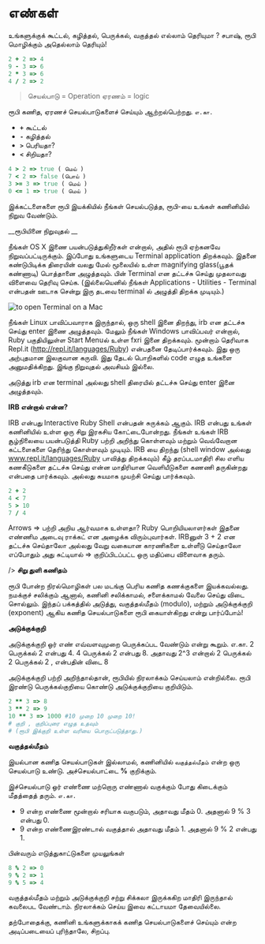# எண்கள் 

உங்களுக்குக் கூட்டல், கழித்தல், பெருக்கல், வகுத்தல் எல்லாம் தெரியுமா ? சபாஷ், ரூபி மொழிக்கும் அதெல்லாம் தெரியும்! 

```ruby 
2 + 2 => 4 
9 - 3 => 6 
2 * 3 => 6 
4 / 2 => 2 
``` 

> செயல்பாடு = Operation 
> ஏரணம் = logic 

ரூபி கணித, ஏரணச் செயல்பாடுகளைச் செய்யும் ஆற்றல்பெற்றது. 
`எ.கா.` 

- **`+`** கூட்டல் 
- **`-`** கழித்தல் 
- **`>`** பெரியதா? 
- **`<`** சிறியதா? 

```ruby 
4 > 2 => true ( மெய் ) 
7 < 2 => false (பொய் ) 
3 >= 3 => true ( மெய் ) 
0 <= 1 => true ( மெய் ) 
``` 

இக்கட்டளைகளை ரூபி இயக்கியில் நீங்கள் செயல்படுத்த, ரூபி-யை உங்கள் கணினியில் நிறுவ வேண்டும். 

__ரூபியினை நிறுவுதல் __ 

நீங்கள்  OS X இணை பயன்படுத்துகிறீர்கள் என்றால், அதில் ரூபி ஏற்கனவே நிறுவப்பட்டிருக்கும். இப்போது உங்களுடைய Terminal application திறக்கவும். இதனை கண்டுபிடிக்க திரையின் வலது மேல் மூலையில் உள்ள magnifying glass(பூதக் கண்ணாடி) பொத்தானை அழுத்தவும். பின் Terminal என தட்டச்சு செய்து முதலாவது விளைவை தெரிவு செய்க. (இல்லையெனில் நீங்கள்  Applications - Utilities - Terminal என்பதன் ஊடாக சென்று இரு தடவை terminal ல் அழுத்தி திறக்க முடியும்.)

![to open Terminal on a Mac](http://rubykin.com/images/terminal_directions.png) 

நீங்கள் Linux பாவிப்பவாராக இருந்தால், ஒரு shell இனை திறந்து, irb என தட்டச்சு செய்து enter இணை அழுத்தவும். மேலும் நீங்கள் Windows பாவிப்பவர் என்றால், Ruby பகுதியிலுள்ள Start Menuல் உள்ள fxri இனை திறக்கவும். மூன்றாம் தெரிவாக Repl.it (http://repl.it/languages/Ruby) என்பதனை தேடிப்பார்க்கவும். இது ஒரு அற்புதமான இலகுவான கருவி. இது தேடல் பொறிகளில் code எழுத உங்களை அனுமதிக்கிறது. இங்கு நிறுவுதல் அவசியம் இல்லை.
 

அடுத்து irb என terminal அல்லது shell திரையில் தட்டச்சு செய்து enter இனை அழுத்தவும். 

__IRB என்றால் என்ன?__ 

IRB என்பது Interactive Ruby Shell என்பதன் சுருக்கம் ஆகும். IRB என்பது உங்கள் கணினியில் உள்ள ஒரு சிறு இரகசிய கோட்டைபோன்றது. நீங்கள் உங்கள் IRB சூழ்நிலையை பயன்படுத்தி Ruby பற்றி அறிந்து கொள்ளவும் மற்றும் வெவ்வேறான  கட்டளைகளை தெரிந்து கொள்ளவும் முடியும். IRB யை திறந்து (shell window அல்லது www.repl.it/languages/Ruby பாவித்து திறக்கவும்) கீழ் தரப்படமாதிரி சில எளிய கணகீடுகளை தட்டச்சு செய்து என்ன மாதிரியான வெளியீடுகளை கணணி தருகின்றது என்பதை பார்க்கவும். அல்லது சுயமாக முயற்சி செய்து பார்க்கவும். 

```ruby 
2 + 2 
4 < 7 
5 > 10 
7 / 4 
``` 

Arrows => பற்றி அறிய ஆர்வமாக உள்ளதா? Ruby பொறியியலாளர்கள் இதனை எண்ணிம அடைவு ராக்கட் என அழைக்க விரும்புவார்கள். IRBனுள் 3 + 2 என தட்டச்சு செய்தாலோ அல்லது வேறு வகையான காரணிகளை உள்ளீடு செய்தாலோ எப்போதும் அது சுட்டியால் => குறிப்பிடப்பட்ட ஒரு மதிப்பை விளைவாக தரும்.

/> __சிறு துளி கணிதம்__ 

ரூபி போன்ற நிரல்மொழிகள் பல மடங்கு பெரிய கணித கணக்குகளை இயக்கவல்லது. நமக்குச் சலிக்கும் ஆனால், கணினி சலிக்காமல், சளைக்காமல் வேலை செய்து விடை சொல்லும். இந்தப் பக்கத்தில் அடுத்து, வகுத்தல்மீதம் (modulo), மற்றும் அடுக்குக்குறி (exponent) ஆகிய கணித செயல்பாடுகளை ரூபி கையாள்கிறது என்று பார்ப்போம்! 


__அடுக்குக்குறி__ 

அடுக்குக்குறி ஒர் எண் எவ்வளவுமுறை பெருக்கப்பட வேண்டும் என்று கூறும். எ.கா. 2 பெருக்கல் 2 என்பது 4. 4 பெருக்கல் 2 என்பது 8. அதாவது 2^3 என்றால் 2 பெருக்கல் 2 பெருக்கல் 2 , என்பதின் விடை 8

அடுக்குக்குறி பற்றி அறிந்தால்தான், ரூபியில் நிரலாக்கம் செய்யலாம் என்றில்லை. ரூபி இரண்டு பெருக்கல்குறியை கொண்டு அடுக்குக்குறியை குறியிடும்.
 


```ruby 
2 ** 3 => 8 
3 ** 2 => 9 
10 ** 3 => 1000 #10 முறை 10 முறை 10! 
# குறி , குறிப்புரை எழுத உதவும் 
# (ரூபி இக்குறி உள்ள வரியை பொருட்படுத்தாது.) 
``` 

__வகுத்தல்மீதம்__ 

இயல்பான கணித செயல்பாடுகள் இல்லாமல், கணினியில் `வகுத்தல்மீதம்` என்ற ஒரு செயல்பாடு உண்டு. அச்செயல்பாட்டை **%** குறிக்கும். 

இச்செயல்பாடு ஒர் எண்ணை மற்றொரு எண்ணால் வகுக்கும் போது கிடைக்கும் மீதத்தைத் தரும். `எ.கா.` 

- 9 என்ற எண்ணை மூன்றால் சரியாக வகுபடும், அதாவது மீதம் 0. அதனால் 9 % 3 என்பது 0. 
- 9 என்ற எண்ணைஇரண்டால் வகுத்தால் அதாவது மீதம் 1. அதனால் 9 % 
2 என்பது 1. 

பின்வரும் எடுத்துகாட்டுகளை முயலுங்கள் 

```ruby 
8 % 2 => 0 
9 % 2 => 1 
9 % 5 => 4 
``` 

வகுத்தல்மீதம் மற்றும் அடுக்குக்குறி சற்று சிக்கலா இருக்ககிற மாதிரி இருந்தால் கவலைபட வேண்டாம். நிரலாக்கம் செய்ய இவை கட்டாயமா தேவையில்லை. 

தற்போதைக்கு, கணினி உங்களுக்காகக் கணித செயல்பாடுகளைச் செய்யும் என்ற அடிப்படையைப் புரிந்தாலே, சிறப்பு. 
